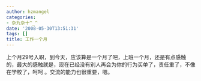```yaml
---
author: hzmangel
categories:
- 杂九杂十^_^
date: '2008-05-30T13:51:31'
tags: []
title: 工作一个月
---
```

上个月29号入职，到今天，应该算是一个月了吧，上班一个月，还是有点感触的，最大的感触就是，现在已经没有别人再会为你的行为买单了，责任重了，不像在学校了，呵呵
。交流的能力也很重要，嗯。